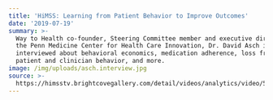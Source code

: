 ```yaml
---
title: 'HiMSS: Learning from Patient Behavior to Improve Outcomes'
date: '2019-07-19'
summary: >-
  Way to Health co-founder, Steering Committee member and executive director at
  the Penn Medicine Center for Health Care Innovation, Dr. David Asch is
  interviewed about behavioral economics, medication adherence, loss framing,
  patient and clinician behavior, and more.
image: /img/uploads/asch.interview.jpg
source: >-
  https://himsstv.brightcovegallery.com/detail/videos/analytics/video/5746335383001/learning-from-patient-behavior-to-improve-outcomes?startPlaylistAt=6036923798001
---
```


